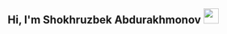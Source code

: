 ## Hi, I'm Shokhruzbek Abdurakhmonov <img src="https://media.giphy.com/media/hvRJCLFzcasrR4ia7z/giphy.gif" width="30px">
